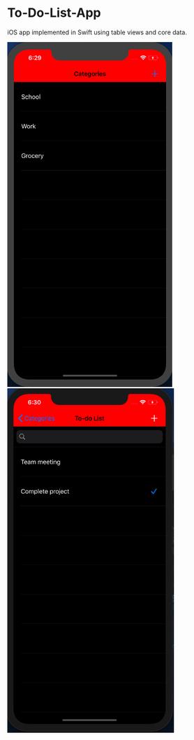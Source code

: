 # To-Do-List-App

iOS app implemented in Swift using table views and core data.

![Image of categories screen](https://github.com/Audreysin/To-Do-List-App/blob/master/categories.png)
![Image of to-do list screen](https://github.com/Audreysin/To-Do-List-App/blob/master/item%20list.png)

